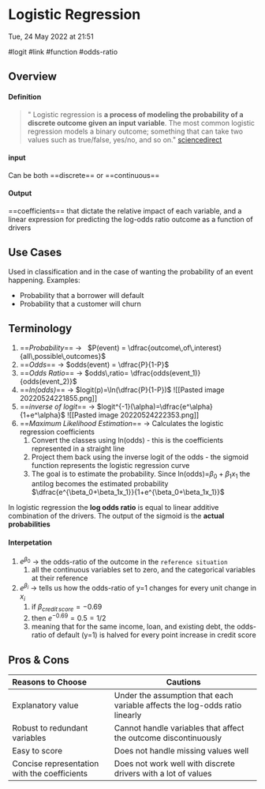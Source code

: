 # Logistic Regression
Tue, 24 May 2022 at 21:51

#logit #link #function #odds-ratio 

## Overview
#### Definition
> " Logistic regression is **a process of modeling the probability of a discrete outcome given an input variable**. The most common logistic regression models a binary outcome; something that can take two values such as true/false, yes/no, and so on." [sciencedirect](https://www.sciencedirect.com/topics/computer-science/logistic-regression#:~:text=Logistic%20regression%20is%20a%20process,%2Fno%2C%20and%20so%20on.)

#### input
Can be both ==discrete== or ==continuous== 

#### Output 
==coefficients== that dictate the relative impact of each variable, and a linear expression for predicting the log-odds ratio outcome as a function of drivers 


## Use Cases
Used in classification and in the case of wanting the probability of an event happening.  Examples:
- Probability that a borrower will default
- Probability that a customer will churn

## Terminology
1. ==*Probability*== &rarr;   $P(event) = \dfrac{outcome\,of\,interest}{all\,possible\,outcomes}$
2. ==*Odds*== &rarr; $odds(event) = \dfrac{P}{1-P}$
3. ==*Odds Ratio*== &rarr; $odds\,ratio= \dfrac{odds(event_1)}{odds(event_2)}$
4. ==*ln(odds)*== &rarr; $logit(p)=\ln(\dfrac{P}{1-P})$
		![[Pasted image 20220524221855.png]]
5. ==*inverse of logit*== &rarr; $logit^{-1}(\alpha)=\dfrac{e^\alpha}{1+e^\alpha}$
	![[Pasted image 20220524222353.png]]
6. ==*Maximum Likelihood Estimation*== &rarr; Calculates the logistic regression coefficients
	1. Convert the classes using ln(odds) - this is the coefficients represented in a straight line
	2. Project them back using the inverse logit of the odds - the sigmoid function represents the logistic regression curve 
	3. The goal is to estimate the probability. Since ln(odds)=$\beta_0+\beta_1x_1$ the antilog becomes the estimated probability $\dfrac{e^{\beta_0+\beta_1x_1}}{1+e^{\beta_0+\beta_1x_1}}$

 In logistic regression the **log odds ratio** is equal to linear additive combination of the drivers. The output of the sigmoid is the **actual probabilities**
 
#### Interpetation 
1. $e^{\beta_0}$ &rarr; the odds-ratio of the outcome in the `reference situation`
	1. all the continuous variables set to zero, and the categorical variables at their reference
3. $e^{\beta_i}$ &rarr; tells us how the odds-ratio of y=1 changes for every unit change in $x_i$
	1. if $\beta_{credit\,score} = - 0.69$
	2. then $e^{-0.69} = 0.5 = 1/2$
	3. meaning that for the same income, loan, and existing debt, the odds-ratio of default (y=1) is halved for every point increase in credit score

## Pros & Cons

 | Reasons to Choose |  Cautions | 
 | :-- | -- |
 | Explanatory value | Under the assumption that each variable affects the log-odds ratio linearly|
 | Robust to redundant variables | Cannot handle variables that affect the outcome discontinuously|
 | Easy to  score | Does not handle missing values well |
 | Concise representation with the coefficients | Does not work well with discrete drivers with a lot of values |





